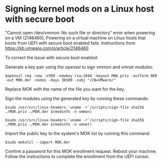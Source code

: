 # Signing kernel mods on a Linux host with secure boot

"Cannot open /dev/vmmon: No such file or directory" error when powering on a VM (2146460), Powering on a virtual machine on Linux hosts that boots from UEFI with secure boot enabled fails. Instructions from https://kb.vmware.com/s/article/2146460

To correct the issue with secure boot enabled:

Generate a key pair using the openssl to sign vmmon and vmnet modules:

    $openssl req -new -x509 -newkey rsa:2048 -keyout MOK.priv -outform DER -out MOK.der -nodes -days 36500 -subj "/CN=VMware/"

Replace MOK with the name of the file you want for the key.
 
Sign the modules using the generated key by running these commands:

    $sudo /usr/src/linux-headers-`uname -r`/scripts/sign-file sha256 ./MOK.priv ./MOK.der $(modinfo -n vmmon)

    $sudo /usr/src/linux-headers-`uname -r`/scripts/sign-file sha256 ./MOK.priv ./MOK.der $(modinfo -n vmnet)

Import the public key to the system's MOK list by running this command:

    $sudo mokutil --import MOK.der
 
Confirm a password for this MOK enrollment request.
Reboot your machine. Follow the instructions to complete the enrollment from the UEFI consol.
